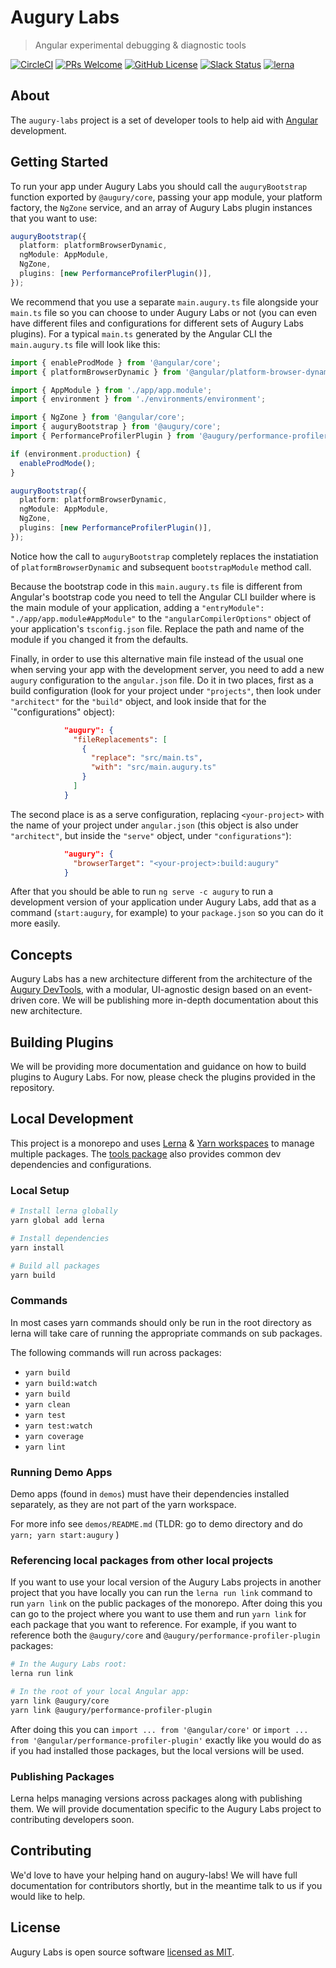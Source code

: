 # Augury Labs

> Angular experimental debugging & diagnostic tools

[![CircleCI](https://circleci.com/gh/rangle/augury-labs.svg?style=svg&circle-token=3b4d4e15a644445f9bf5d449fa5746ba774bfcdf)](https://circleci.com/gh/rangle/augury-labs) [![PRs Welcome](https://img.shields.io/badge/PRs-welcome-brightgreen.svg?style=flat-square)](http://makeapullrequest.com) [![GitHub License](https://img.shields.io/badge/license-MIT-blue.svg?style=flat-square)](./LICENSE) [![Slack Status](https://augury-slack.herokuapp.com/badge.svg)](https://augury-slack.herokuapp.com) [![lerna](https://img.shields.io/badge/maintained%20with-lerna-cc00ff.svg)](https://lernajs.io/)

## About

The `augury-labs` project is a set of developer tools to help aid with [Angular](https://angular.io) development.

## Getting Started

To run your app under Augury Labs you should call the `auguryBootstrap` function exported by `@augury/core`,
passing your app module, your platform factory, the `NgZone` service, and an array of Augury Labs plugin instances that
you want to use:

```ts
auguryBootstrap({
  platform: platformBrowserDynamic,
  ngModule: AppModule,
  NgZone,
  plugins: [new PerformanceProfilerPlugin()],
});
```

We recommend that you use a separate `main.augury.ts` file alongside your `main.ts` file so you can choose
to under Augury Labs or not (you can even have different files and configurations for different sets of
Augury Labs plugins). For a typical `main.ts` generated by the Angular CLI the `main.augury.ts` file will
look like this:

```ts
import { enableProdMode } from '@angular/core';
import { platformBrowserDynamic } from '@angular/platform-browser-dynamic';

import { AppModule } from './app/app.module';
import { environment } from './environments/environment';

import { NgZone } from '@angular/core';
import { auguryBootstrap } from '@augury/core';
import { PerformanceProfilerPlugin } from '@augury/performance-profiler-plugin';

if (environment.production) {
  enableProdMode();
}

auguryBootstrap({
  platform: platformBrowserDynamic,
  ngModule: AppModule,
  NgZone,
  plugins: [new PerformanceProfilerPlugin()],
});
```

Notice how the call to `auguryBootstrap` completely replaces the instatiation of
`platformBrowserDynamic` and subsequent `bootstrapModule` method call.

Because the bootstrap code in this `main.augury.ts` file is different from Angular's
bootstrap code you need to tell the Angular CLI builder where is the main module of
your application, adding a `"entryModule": "./app/app.module#AppModule"` to
the `"angularCompilerOptions"` object of your application's `tsconfig.json` file.
Replace the path and name of the module if you changed it from the defaults.

Finally, in order to use this alternative main file instead of the usual one when
serving your app with the development server, you need to add
a new `augury` configuration to the `angular.json` file. Do it in two places, first as
a build configuration (look for your project under `"projects"`, then look under `"architect"`
for the `"build"` object, and look inside that for the `"configurations" object):

```json
            "augury": {
              "fileReplacements": [
                {
                  "replace": "src/main.ts",
                  "with": "src/main.augury.ts"
                }
              ]
            }
```

The second place is as a serve configuration, replacing `<your-project>` with the
name of your project under `angular.json` (this object is also under `"architect"`, but inside the `"serve"`
object, under `"configurations"`):

```json
            "augury": {
              "browserTarget": "<your-project>:build:augury"
            }
```

After that you should be able to run `ng serve -c augury` to run a development version of your
application under Augury Labs, add that as a command (`start:augury`, for example) to your `package.json`
so you can do it more easily.

## Concepts

Augury Labs has a new architecture different from the architecture
of the [Augury DevTools](https://github.com/rangle/augury), with
a modular, UI-agnostic design based on an event-driven core. We will
be publishing more in-depth documentation about this new architecture.

## Building Plugins

We will be providing more documentation and guidance on how to build plugins to
Augury Labs. For now, please check the plugins provided in the repository.

## Local Development

This project is a monorepo and uses [Lerna](https://github.com/lerna/lerna) & [Yarn workspaces](https://yarnpkg.com/lang/en/docs/workspaces/) to manage multiple packages. The [tools package](./packages/tools)
also provides common dev dependencies and configurations.

### Local Setup

```sh
# Install lerna globally
yarn global add lerna

# Install dependencies
yarn install

# Build all packages
yarn build
```

### Commands

In most cases yarn commands should only be run in the root directory as lerna will take care of
running the appropriate commands on sub packages.

The following commands will run across packages:

- `yarn build`
- `yarn build:watch`
- `yarn build`
- `yarn clean`
- `yarn test`
- `yarn test:watch`
- `yarn coverage`
- `yarn lint`

### Running Demo Apps

Demo apps (found in `demos`) must have their dependencies installed separately, as they are not part of the yarn workspace.

For more info see `demos/README.md` (TLDR: go to demo directory and do `yarn; yarn start:augury` )

### Referencing local packages from other local projects

If you want to use your local version of the Augury Labs projects in another
project that you have locally you can run the `lerna run link` command to run
`yarn link` on the public packages of the monorepo. After doing this you can
go to the project where you want to use them and run `yarn link` for each
package that you want to reference. For example, if you want to reference
both the `@augury/core` and `@augury/performance-profiler-plugin` packages:

```sh
# In the Augury Labs root:
lerna run link

# In the root of your local Angular app:
yarn link @augury/core
yarn link @augury/performance-profiler-plugin
```

After doing this you can `import ... from '@angular/core'` or
`import ... from '@angular/performance-profiler-plugin'` exactly like you
would do as if you had installed those packages, but the local versions will
be used.

### Publishing Packages

Lerna helps managing versions across packages along with publishing them. We will provide
documentation specific to the Augury Labs project to contributing developers soon.

## Contributing

We'd love to have your helping hand on augury-labs! We will have full documentation for contributors shortly,
but in the meantime talk to us if you would like to help.

## License

Augury Labs is open source software [licensed as MIT](./LICENSE).
